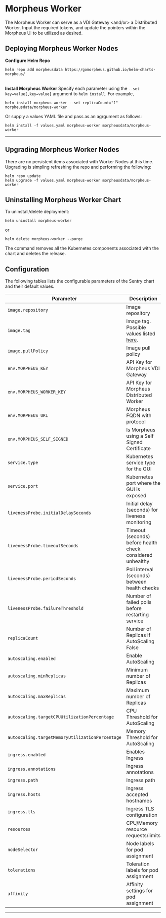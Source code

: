 # Morpheus Worker
The Morpheus Worker can serve as a VDI Gateway <and/or> a Distributed Worker.  Input the required tokens, and update the pointers within the Morpheus UI to be utilized as desired.

## Deploying Morpheus Worker Nodes ##

**Configure Helm Repo**
```console
helm repo add morpheusdata https://gomorpheus.github.io/helm-charts-morpheus/
```
\
**Install Morpheus Worker**
Specify each parameter using the `--set key=value[,key=value]` argument to `helm install`. For example,

```console
helm install morpheus-worker --set replicaCount="1" morpheusdata/morpheus-worker
```
Or supply a values YAML file and pass as an agrgument as follows:
```console
helm install -f values.yaml morpheus-worker morpheusdata/morpheus-worker
```

---
## Upgrading Morpheus Worker Nodes ##

There are no persistent items associated with Worker Nodes at this time.  Upgrading is simpling refreshing the repo and performing the following:

```console
helm repo update
helm upgrade -f values.yaml morpheus-worker morpheusdata/morpheus-worker
```

## Uninstalling Morpheus Worker Chart

To uninstall/delete deployment:
```console
helm uninstall morpheus-worker
```
or
```console
helm delete morpheus-worker --purge
```

The command removes all the Kubernetes components associated with the chart and deletes the release.

## Configuration

The following tables lists the configurable parameters of the Sentry chart and their default values.

| Parameter                                   | Description                                                                                  | Default                                        |
| ------------------------------------------- | -------------------------------------------------------------------------------------------- | ---------------------------------------------- |
| `image.repository`                            | Image repository                                  | `morpheusdata/morpheus-worker`|
| `image.tag`                                   | Image tag. Possible values listed [here](https://hub.docker.com/r/morpheusdata/morpheus-worker/tags). | `5.4.3`|
| `image.pullPolicy`                            | Image pull policy | `IfNotPresent`                |                           |
| `env.MORPHEUS_KEY`                            | API Key for Morpheus VDI Gateway                                      |  `<Optional>`             |
| `env.MORPHEUS_WORKER_KEY`                     | API Key for Morpheus Distributed Worker                                |  `<Optional>`             |
| `env.MORPHEUS_URL`                            | Morpheus FQDN with protocol                       |                           |
| `env.MORPHEUS_SELF_SIGNED`                    | Is Morpheus using a Self Signed Certificate       | `false`                   |
| `service.type`                                | Kubernetes service type for the GUI               | `NodePort`               |
| `service.port`                                | Kubernetes port where the GUI is exposed          | `8989`                    |
| `livenessProbe.initialDelaySeconds`           | Initial delay (seconds) for liveness monitoring   | `5`                       |
| `livenessProbe.timeoutSeconds`                | Timeout (seconds) before health check considered unhealthy | `5`              |
| `livenessProbe.periodSeconds`                 | Poll interval (seconds) between health checks     | `10`                      |
| `livenessProbe.failureThreshold`              | Number of failed polls before restarting service  | `3`                       |
| `replicaCount`                                | Number of Replicas if AutoScaling False           | `1`                       |
| `autoscaling.enabled`                         | Enable AutoScaling                                | `false`                   |
| `autoscaling.minReplicas`                     | Minimum number of Replicas                        | `1`                       |
| `autoscaling.maxReplicas`                     | Maximum number of Replicas                        | `100`                     |
| `autoscaling.targetCPUUtilizationPercentage`  | CPU Threshold for AutoScaling                     | `80`                      |
| `autoscaling.targetMemoryUtilizationPercentage`| Memory Threshold for AutoScaling                 | `80`                      |
| `ingress.enabled`                             | Enables Ingress                                   | `false`                   |
| `ingress.annotations`                         | Ingress annotations                               | `{}`                      |
| `ingress.path`                                | Ingress path                                      | `/`                       |
| `ingress.hosts`                               | Ingress accepted hostnames                        | `chart-example.local`     |
| `ingress.tls`                                 | Ingress TLS configuration                         | `[]`                      |
| `resources`                                   | CPU/Memory resource requests/limits               | `{}`                      |
| `nodeSelector`                                | Node labels for pod assignment                    | `{}`                      |
| `tolerations`                                 | Toleration labels for pod assignment              | `[]`                      |
| `affinity`                                    | Affinity settings for pod assignment              | `{}`                      |

---